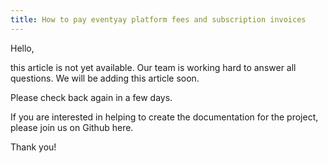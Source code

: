 ```yaml
---
title: How to pay eventyay platform fees and subscription invoices
---
```


Hello,

this article is not yet available. Our team is working hard to answer all questions. We will be adding this article soon.

Please check back again in a few days.

If you are interested in helping to create the documentation for the project, please join us on Github here.

Thank you!
